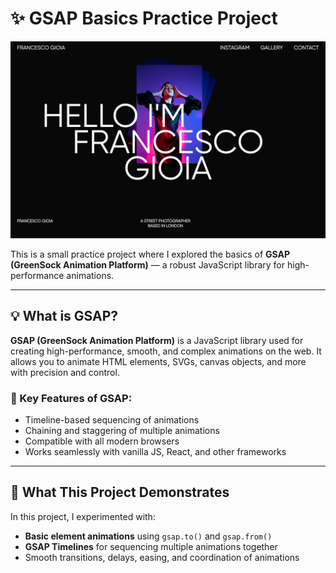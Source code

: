 # ✨ GSAP Basics Practice Project

![GSAP Demo](./gsap_basics.png)

This is a small practice project where I explored the basics of **GSAP (GreenSock Animation Platform)** — a robust JavaScript library for high-performance animations.

---

## 💡 What is GSAP?

**GSAP (GreenSock Animation Platform)** is a JavaScript library used for creating high-performance, smooth, and complex animations on the web. It allows you to animate HTML elements, SVGs, canvas objects, and more with precision and control.

### 🔧 Key Features of GSAP:
- Timeline-based sequencing of animations
- Chaining and staggering of multiple animations
- Compatible with all modern browsers
- Works seamlessly with vanilla JS, React, and other frameworks

---

## 🧪 What This Project Demonstrates

In this project, I experimented with:

- **Basic element animations** using `gsap.to()` and `gsap.from()`
- **GSAP Timelines** for sequencing multiple animations together
- Smooth transitions, delays, easing, and coordination of animations


